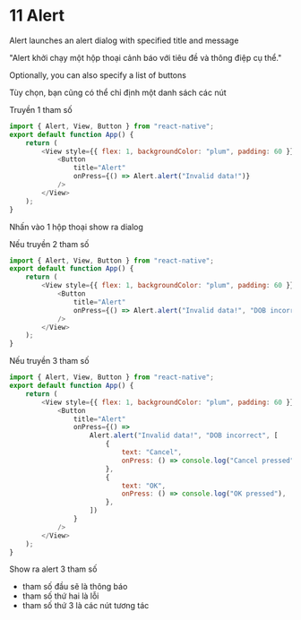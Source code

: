 # 11 Alert

Alert launches an alert dialog with specified title and message

"Alert khởi chạy một hộp thoại cảnh báo với tiêu đề và thông điệp cụ thể."

Optionally, you can also specify a list of buttons

Tùy chọn, bạn cũng có thể chỉ định một danh sách các nút

Truyền 1 tham số

```js
import { Alert, View, Button } from "react-native";
export default function App() {
    return (
        <View style={{ flex: 1, backgroundColor: "plum", padding: 60 }}>
            <Button
                title="Alert"
                onPress={() => Alert.alert("Invalid data!")}
            />
        </View>
    );
}
```

Nhấn vào 1 hộp thoại show ra dialog

Nếu truyền 2 tham số

```js
import { Alert, View, Button } from "react-native";
export default function App() {
    return (
        <View style={{ flex: 1, backgroundColor: "plum", padding: 60 }}>
            <Button
                title="Alert"
                onPress={() => Alert.alert("Invalid data!", "DOB incorrect")}
            />
        </View>
    );
}
```

Nếu truyền 3 tham số

```js
import { Alert, View, Button } from "react-native";
export default function App() {
    return (
        <View style={{ flex: 1, backgroundColor: "plum", padding: 60 }}>
            <Button
                title="Alert"
                onPress={() =>
                    Alert.alert("Invalid data!", "DOB incorrect", [
                        {
                            text: "Cancel",
                            onPress: () => console.log("Cancel pressed"),
                        },
                        {
                            text: "OK",
                            onPress: () => console.log("OK pressed"),
                        },
                    ])
                }
            />
        </View>
    );
}
```

Show ra alert 3 tham số

-   tham số đầu sẽ là thông báo
-   tham số thứ hai là lỗi
-   tham số thứ 3 là các nút tương tác
